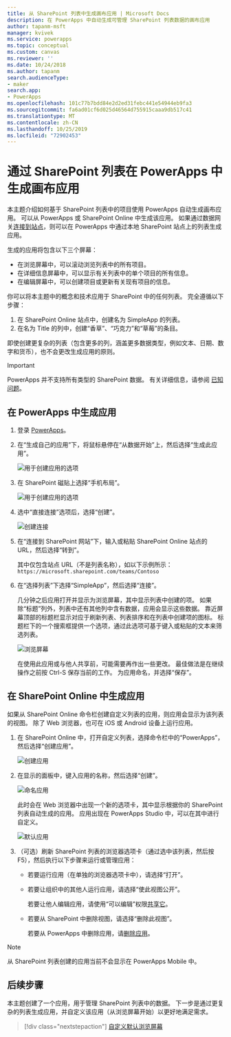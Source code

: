 ```yaml
---
title: 从 SharePoint 列表中生成画布应用 | Microsoft Docs
description: 在 PowerApps 中自动生成可管理 SharePoint 列表数据的画布应用
author: tapanm-msft
manager: kvivek
ms.service: powerapps
ms.topic: conceptual
ms.custom: canvas
ms.reviewer: ''
ms.date: 10/24/2018
ms.author: tapanm
search.audienceType:
- maker
search.app:
- PowerApps
ms.openlocfilehash: 101c77b7bdd84e2d2ed31febc441e54944eb9fa3
ms.sourcegitcommit: fa6ad01cf6d025d46564d755915caaa9db517c41
ms.translationtype: MT
ms.contentlocale: zh-CN
ms.lasthandoff: 10/25/2019
ms.locfileid: "72902453"
---
```

# <a name="generate-a-canvas-app-in-powerapps-from-a-sharepoint-list"></a>通过 SharePoint 列表在 PowerApps 中生成画布应用

本主题介绍如何基于 SharePoint 列表中的项目使用 PowerApps 自动生成画布应用。 可以从 PowerApps 或 SharePoint Online 中生成该应用。 如果通过数据网关[连接到站点](connections/connection-sharepoint-online.md#create-a-connection)，则可以在 PowerApps 中通过本地 SharePoint 站点上的列表生成应用。

生成的应用将包含以下三个屏幕：

- 在浏览屏幕中，可以滚动浏览列表中的所有项目。
- 在详细信息屏幕中，可以显示有关列表中的单个项目的所有信息。
- 在编辑屏幕中，可以创建项目或更新有关现有项目的信息。

你可以将本主题中的概念和技术应用于 SharePoint 中的任何列表。 完全遵循以下步骤：

1. 在 SharePoint Online 站点中，创建名为 SimpleApp 的列表。
2. 在名为 Title 的列中，创建“香草”、“巧克力”和“草莓”的条目。

即使创建更复杂的列表（包含更多的列，涵盖更多数据类型，例如文本、日期、数字和货币），也不会更改生成应用的原则。

> [!IMPORTANT]
> PowerApps 并不支持所有类型的 SharePoint 数据。 有关详细信息，请参阅 [已知问题](connections/connection-sharepoint-online.md#known-issues)。

## <a name="generate-an-app-from-within-powerapps"></a>在 PowerApps 中生成应用

1. 登录 [PowerApps](https://web.powerapps.com?utm_source=padocs&utm_medium=linkinadoc&utm_campaign=referralsfromdoc)。

1. 在“生成自己的应用”下，将鼠标悬停在“从数据开始”上，然后选择“生成此应用”。

    ![用于创建应用的选项](./media/app-from-sharepoint/start-from-data.png)

1. 在 SharePoint 磁贴上选择“手机布局”。

    ![用于创建应用的选项](./media/app-from-sharepoint/sharepoint-tile.png)

1. 选中“直接连接”选项后，选择“创建”。

    ![创建连接](./media/app-from-sharepoint/create-connection.png)

1. 在“连接到 SharePoint 网站”下，输入或粘贴 SharePoint Online 站点的 URL，然后选择“转到”。

    其中仅包含站点 URL（不是列表名称），如以下示例所示：<br>`https://microsoft.sharepoint.com/teams/Contoso`

1. 在“选择列表”下选择“SimpleApp”，然后选择“连接”。

    几分钟之后应用打开并显示为浏览屏幕，其中显示列表中创建的项。 如果除“标题”列外，列表中还有其他列中含有数据，应用会显示这些数据。 靠近屏幕顶部的标题栏显示对应于刷新列表、列表排序和在列表中创建项的图标。 标题栏下的一个搜索框提供一个选项，通过此选项可基于键入或粘贴的文本来筛选列表。 

    ![浏览屏幕](./media/app-from-sharepoint/browse-screen.png)

    在使用此应用或与他人共享前，可能需要再作出一些更改。 最佳做法是在继续操作之前按 Ctrl-S 保存当前的工作。 为应用命名，并选择“保存”。

## <a name="generate-an-app-from-within-sharepoint-online"></a>在 SharePoint Online 中生成应用

如果从 SharePoint Online 命令栏创建自定义列表的应用，则应用会显示为该列表的视图。 除了 Web 浏览器，也可在 iOS 或 Android 设备上运行应用。

1. 在 SharePoint Online 中，打开自定义列表，选择命令栏中的“PowerApps”，然后选择“创建应用”。

    ![创建应用](./media/app-from-sharepoint/generate-new-app.png)

2. 在显示的面板中，键入应用的名称，然后选择“创建”。

    ![命名应用](./media/app-from-sharepoint/app-name.png)

    此时会在 Web 浏览器中出现一个新的选项卡，其中显示根据你的 SharePoint 列表自动生成的应用。 应用出现在 PowerApps Studio 中，可以在其中进行自定义。

    ![默认应用](./media/app-from-sharepoint/default-app.png)

3. （可选）刷新 SharePoint 列表的浏览器选项卡（通过选中该列表，然后按 F5），然后执行以下步骤来运行或管理应用：

    - 若要运行应用（在单独的浏览器选项卡中），请选择“打开”。
    - 若要让组织中的其他人运行应用，请选择“使此视图公开”。

        若要让他人编辑应用，请使用“可以编辑”权限[共享它](share-app.md)。

    - 若要从 SharePoint 中删除视图，请选择“删除此视图”。

        若要从 PowerApps 中删除应用，请[删除应用](delete-app.md)。

> [!NOTE]
> 从 SharePoint 列表创建的应用当前不会显示在 PowerApps Mobile 中。

## <a name="next-steps"></a>后续步骤
本主题创建了一个应用，用于管理 SharePoint 列表中的数据。 下一步是通过更复杂的列表生成应用，并自定义该应用（从浏览屏幕开始）以更好地满足需求。

> [!div class="nextstepaction"]
> [自定义默认浏览屏幕](customize-layout-sharepoint.md)

